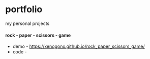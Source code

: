# portfolio
my personal projects
#### rock - paper - scissors - game

* demo - https://xenogonx.github.io/rock_paper_scissors_game/
* code - 
